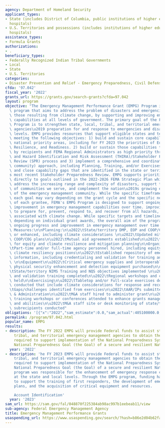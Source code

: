 ```yaml
---
agency: Department of Homeland Security
applicant_types:
- State (includes District of Columbia, public institutions of higher education and
  hospitals)
- U.S. Territories and possessions (includes institutions of higher education and
  hospitals)
assistance_types:
- Formula Grants
authorizations:
- .
beneficiary_types:
- Federally Recognized Indian Tribal Governments
- Local
- State
- U.S. Territories
categories:
- Disaster Prevention and Relief - Emergency Preparedness, Civil Defense
cfda: '97.042'
fiscal_year: '2022'
grants_url: https://grants.gov/search-grants?cfda=97.042
layout: program
objective: "The Emergency Management Performance Grant (EMPG) Program is a critical\
  \ program that aims to address the problem of disasters and emergencies, including\
  \ those resulting from climate change, by supporting and improving emergency management\
  \ capabilities at all levels of government. The primary goal of the FY 2023 EMPG\
  \ Program is to strengthen state, local, tribal, and territorial emergency management\
  \ agencies\u2019 preparation for and response to emergencies and disasters at all\
  \ levels. EMPG provides resources that support eligible states and territories in\
  \ meeting the following objectives: 1) build and sustain core capabilities in the\
  \ national priority areas, including for FY 2023 the priorities of Equity, Climate\
  \ Resilience, and Readiness. 2) build or sustain those capabilities that are identified\
  \ by recipients and FEMA Regional Administrators as high priority through the Threat\
  \ and Hazard Identification and Risk Assessment (THIRA)/Stakeholder Preparedness\
  \ Review (SPR) process and 3) implement a comprehensive and coordinated (whole of\
  \ community) approach, including Planning, Training, and/or Exercises, to address\
  \ and close capability gaps that are identified in the state or territory\u2019\
  s most recent Stakeholder Preparedness Review. EMPG supports priorities correspond\
  \ directly to goals outlined in the 2022-2026 FEMA Strategic Plan which aims to\
  \ address the increasing range and complexity of disasters, support the diversity\
  \ of communities we serve, and complement the nation\u2019s growing expectations\
  \ of the emergency management community. While the specific timeframe for achieving\
  \ each goal may vary depending on the grant cycle and the specific needs and capabilities\
  \ of each grantee, FEMA's EMPG Program is designed to support ongoing, sustained\
  \ improvement in emergency management capabilities over time. improving their ability\
  \ to prepare for, prevent, respond to, and recover from all hazards, including those\
  \ associated with climate change. While specific targets and timelines may vary\
  \ depending on individual grant awards, the overall aim of the program is to support\
  \ ongoing progress and improvement in emergency management over time. Performance\
  \ Measures:\n\nPlanning:\n\u2022\tState/territory DMP, EOP and COOP/COG plans developed\
  \ or enhanced, including climate considerations \n\u2022\tUpdated mitigation and\
  \ COOP/COG plans\n\u2022\tMutual aid agreements established\n\u2022\tFocused projects\
  \ for equity and climate resilience and mitigation planning\n\nOrganizing\n\u2022\
  \tPart-time and/or full-time agency personnel hired, including equity planners and\
  \ climate resiliency positions\n\u2022\tEstablished repository of emergency responder\
  \ information, including credentialing and validation for training and exercises\
  \ \n\nEquipment\n\u2022\tCritical emergency supplies and interoperable communications,\
  \ physical security enhancement and detection equipment purchased\n\nTraining\n\u2022\
  \tState/territory NIMS Training and NQS objectives implemented \n\u2022\tCredentialing\
  \ and validation training completed\n\u2022\tRegional workshops and conferences\
  \ held\n\nExercising\n\u2022\tTabletop and/or Full-scale exercises developed and/or\
  \ conducted that include climate considerations for response and recovery\n\u2022\
  \tGaps/challenges identified from exercises\n\u2022\tAAR/IPs submitted\n\nManagement\
  \ & Administration\n\u2022\tM&A staff hired to administer grant\n\u2022\tM&A staff\
  \ training workshops or conferences attended to enhance grants management skills\
  \ and abilities\n\u2022\tM&A staff site or desk monitoring of state/territory EMPG\
  \ subrecipients conducted"
obligations: '[{"x":"2022","sam_estimate":0.0,"sam_actual":405100000.0,"usa_spending_actual":580898279.85},{"x":"2023","sam_estimate":355100000.0,"sam_actual":0.0,"usa_spending_actual":65077624.95},{"x":"2024","sam_estimate":710200000.0,"sam_actual":0.0,"usa_spending_actual":0.0}]'
permalink: /program/97.042.html
popular_name: EMPG
results:
- description: The FY 2022 EMPG will provide Federal funds to assist state, local,
    tribal, and territorial emergency management agencies to obtain the resources
    required to support implementation of the National Preparedness System and the
    National Preparedness Goal (the Goal) of a secure and resilient Nation.
  year: '2022'
- description: 'he FY 2023 EMPG will provide Federal funds to assist state, local,
    tribal, and territorial emergency management agencies to obtain the resources
    required to support implementation of the National Preparedness System and the
    National Preparedness Goal (the Goal) of a secure and resilient Nation. The EMPG
    program was responsible for the enhancement of emergency response capabilities
    at the state and local levels. Through the EMPG program, funding has been allocated
    to support the training of first responders, the development of emergency response
    plans, and the acquisition of critical equipment and resources.

    Account Identification'
  year: '2023'
sam_url: https://sam.gov/fal/048870f225384ab98ac997b1eebeab11/view
sub-agency: Federal Emergency Management Agency
title: Emergency Management Performance Grants
usaspending_url: https://www.usaspending.gov/search/?hash=b86e2d04b62fa2981a07620394069877
---
```

